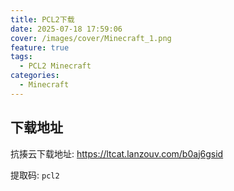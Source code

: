 ```yaml
---
title: PCL2下载
date: 2025-07-18 17:59:06
cover: /images/cover/Minecraft_1.png
feature: true
tags:
  - PCL2 Minecraft
categories:
  - Minecraft
---
```


## 下载地址

抗揍云下载地址: https://ltcat.lanzouv.com/b0aj6gsid

提取码: `pcl2`
